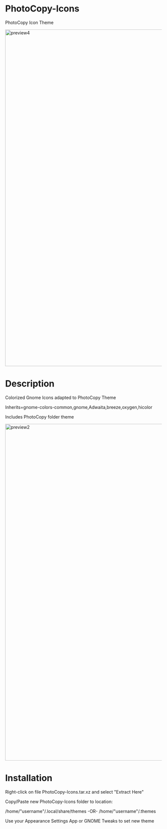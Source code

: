 # PhotoCopy-Icons
PhotoCopy Icon Theme

<img width="1920" height="1080" alt="preview4" src="https://github.com/user-attachments/assets/d4163b41-9ae4-4605-ba57-1bbe1bc2b07e" />

# Description
Colorized Gnome Icons adapted to PhotoCopy Theme

Inherits=gnome-colors-common,gnome,Adwaita,breeze,oxygen,hicolor

Includes PhotoCopy folder theme

<img width="1920" height="1080" alt="preview2" src="https://github.com/user-attachments/assets/6f38dbfb-3ea9-4a3e-b587-174f44a941e8" />

# Installation
Right-click on file PhotoCopy-Icons.tar.xz and select "Extract Here"

Copy/Paste new PhotoCopy-Icons folder to location:

/home/"username"/.local/share/themes
-OR-
/home/"username"/.themes

Use your Appearance Settings App or GNOME Tweaks to set new theme
